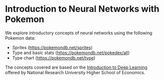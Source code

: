 # Introduction to Neural Networks with Pokemon

We explore introductory concepts of neural networks using the following Pokemon data:
- Sprites (https://pokemondb.net/sprites)
- Type and basic stats (https://pokemondb.net/pokedex/all)
- Type chart (https://pokemondb.net/type)

The concepts covered are based on the [Introduction to Deep Learning](https://www.coursera.org/learn/intro-to-deep-learning/home/welcome) offered by National Research University Higher School of Economics.
